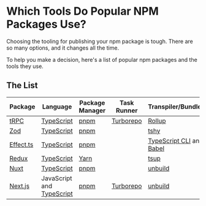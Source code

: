 # Which Tools Do Popular NPM Packages Use?

Choosing the tooling for publishing your npm package is tough. There are so many options, and it changes all the time.

To help you make a decision, here's a list of popular npm packages and the tools they use.

## The List

| Package                                          | Language                                                     | Package Manager              | Task Runner                                | Transpiler/Bundler                                                                 | Formatting                       | Testing                       | Linting                       | Publishing                                             | Miscellaneous                                          |
| ------------------------------------------------ | ------------------------------------------------------------ | ---------------------------- | ------------------------------------------ | ---------------------------------------------------------------------------------- | -------------------------------- | ----------------------------- | ----------------------------- | ------------------------------------------------------ | ------------------------------------------------------ |
| [tRPC](https://github.com/trpc/trpc)             | [TypeScript](https://www.typescriptlang.org/)                | [pnpm](https://pnpm.io/)     | [Turborepo](https://turbo.build/repo/docs) | [Rollup](https://rollupjs.org/)                                                    | [Prettier](https://prettier.io/) | [Vitest](https://vitest.dev/) | [ESLint](https://eslint.org/) | [Lerna](https://lerna.js.org/)                         | [`@manypkg/cli`](https://github.com/Thinkmill/manypkg) |
| [Zod](https://zod.dev)                           | [TypeScript](https://www.typescriptlang.org/)                | [pnpm](https://pnpm.io/)     |                                            | [tshy](https://github.com/isaacs/tshy)                                             | [Biome](https://biomejs.dev/)    | [Vitest](https://vitest.dev/) | [Biome](https://biomejs.dev/) |                                                        | [Husky](https://typicode.github.io/husky/)             |
| [Effect.ts](https://github.com/Effect-TS/effect) | [TypeScript](https://www.typescriptlang.org/)                | [pnpm](https://pnpm.io/)     |                                            | [TypeScript CLI](https://www.typescriptlang.org/) and [Babel](https://babeljs.io/) | [Prettier](https://prettier.io/) | [Vitest](https://vitest.dev/) | [ESLint](https://eslint.org/) | [Changesets](https://github.com/changesets/changesets) | [Nix Flakes](https://nixos.wiki/wiki/Flakes)           |
| [Redux](https://github.com/reduxjs/redux)        | [TypeScript](https://www.typescriptlang.org/)                | [Yarn](https://yarnpkg.com/) |                                            | [tsup](https://tsup.egoist.dev/)                                                   | [Prettier](https://prettier.io/) | [Vitest](https://vitest.dev/) | [ESLint](https://eslint.org/) |                                                        |                                                        |
| [Nuxt](https://github.com/nuxt/nuxt)             | [TypeScript](https://www.typescriptlang.org/)                | [pnpm](https://pnpm.io/)     |                                            | [unbuild](https://github.com/unjs/unbuild)                                         | [Prettier](https://prettier.io/) | [Vitest](https://vitest.dev/) | [ESLint](https://eslint.org/) |                                                        |                                                        |
| [Next.js](https://github.com/vercel/next.js)     | JavaScript and [TypeScript](https://www.typescriptlang.org/) | [pnpm](https://pnpm.io/)     | [Turborepo](https://turbo.build/repo/docs) | [unbuild](https://github.com/unjs/unbuild)                                         | [Prettier](https://prettier.io/) | [Jest](https://jestjs.io)     | [ESLint](https://eslint.org/) | [Lerna](https://lerna.js.org/)                         |                                                        |
